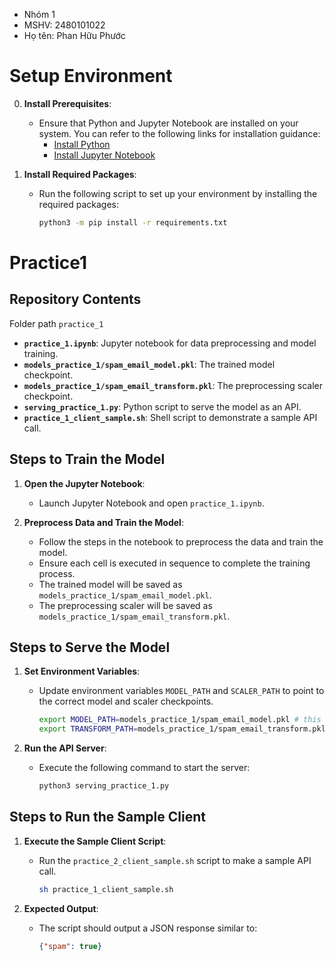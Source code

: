 - Nhóm 1
- MSHV: 2480101022
- Họ tên: Phan Hữu Phước
# Setup Environment

0. **Install Prerequisites**:
   - Ensure that Python and Jupyter Notebook are installed on your system. You can refer to the following links for installation guidance:
     - [Install Python](https://realpython.com/installing-python/)
     - [Install Jupyter Notebook](https://jupyter.org/install)

1. **Install Required Packages**:
   - Run the following script to set up your environment by installing the required packages:
     ```bash
     python3 -m pip install -r requirements.txt
     ```
# Practice1

## Repository Contents
Folder path `practice_1`

- **`practice_1.ipynb`**: Jupyter notebook for data preprocessing and model training.
- **`models_practice_1/spam_email_model.pkl`**: The trained model checkpoint.
- **`models_practice_1/spam_email_transform.pkl`**: The preprocessing scaler checkpoint.
- **`serving_practice_1.py`**: Python script to serve the model as an API.
- **`practice_1_client_sample.sh`**: Shell script to demonstrate a sample API call.

## Steps to Train the Model

1. **Open the Jupyter Notebook**:
   - Launch Jupyter Notebook and open `practice_1.ipynb`.

2. **Preprocess Data and Train the Model**:
   - Follow the steps in the notebook to preprocess the data and train the model.
   - Ensure each cell is executed in sequence to complete the training process.
   - The trained model will be saved as `models_practice_1/spam_email_model.pkl`.
   - The preprocessing scaler will be saved as `models_practice_1/spam_email_transform.pkl`.

## Steps to Serve the Model

1. **Set Environment Variables**:
   - Update environment variables `MODEL_PATH` and `SCALER_PATH` to point to the correct model and scaler checkpoints.
     ```bash
     export MODEL_PATH=models_practice_1/spam_email_model.pkl # this is default value
     export TRANSFORM_PATH=models_practice_1/spam_email_transform.pkl # this also is default value
     ```

2. **Run the API Server**:
   - Execute the following command to start the server:
     ```bash
     python3 serving_practice_1.py
     ```

## Steps to Run the Sample Client

1. **Execute the Sample Client Script**:
   - Run the `practice_2_client_sample.sh` script to make a sample API call.
     ```bash
     sh practice_1_client_sample.sh
     ```

2. **Expected Output**:
   - The script should output a JSON response similar to:
     ```json
     {"spam": true}
     ```
